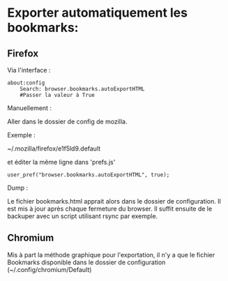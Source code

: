 # Exporter automatiquement les bookmarks:

## Firefox

Via l'interface :

    about:config
        Search: browser.bookmarks.autoExportHTML
        #Passer la valeur à True

Manuellement :

Aller dans le dossier de config de mozilla.

Exemple :

~/.mozilla/firefox/e1f5ld9.default

et éditer la même ligne dans 'prefs.js'

    user_pref("browser.bookmarks.autoExportHTML", true);

Dump :

Le fichier bookmarks.html apprait alors dans le dossier de configuration.
Il est mis à jour après chaque fermeture du browser.
Il suffit ensuite de le backuper avec un script utilisant rsync par exemple.


## Chromium

Mis à part la méthode graphique pour l'exportation, il n'y a que le fichier Bookmarks disponible dans le dossier de configuration (~/.config/chromium/Default)

